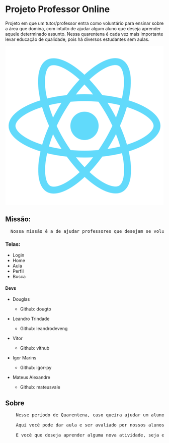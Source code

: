 <h1>Projeto Professor Online</h1>

Projeto em que um tutor/professor entra como voluntário 
para ensinar sobre a área que domina, com intuito de ajudar 
algum aluno que deseja aprender aquele determinado assunto. 
Nessa quarentena é cada vez mais importante levar 
educação de qualidade, pois há diversos estudantes sem aulas.

<img src="./app/public/logo512.png"/>

<h2>Missão:</h2>

<pre>
  Nossa missão é a de ajudar professores que desejam se voluntariar e dar aulas para ajudar alunos que estão há procura daquele determinado assunto. 
</pre>

<h3>Telas:</h3>

* Login
* Home
* Aula
* Perfil
* Busca

<h4>Devs</h4>

- Douglas 
  - Github: dougto
  
- Leandro Trindade 
  - Github: leandrodeveng

- Vitor 
  - Github: vithub

- Igor Marins 
  - Github: igor-py

- Mateus Alexandre 
  - Github: mateusvale

<h2>Sobre</h2>

<pre>
    Nesse período de Quarentena, caso queira ajudar um aluno a aprender um determinado assunto que você domina, não hesite em se cadastrar em nossa plataforma.

    Aqui você pode dar aula e ser avaliado por nossos alunos, num sistema de metrificação elaborado para que aulas que se destacam sejam mais visíveis pelos usuários da nossa plataforma

    E você que deseja aprender alguma nova atividade, seja ela, <em>dança, desenvolvimento web, etc.</em> Se cadastre e tenha acesso à aulas dos nossos professores voluntários.
</pre>